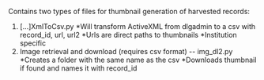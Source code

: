 Contains two types of files for thumbnail generation of harvested records:

1. [...]XmlToCsv.py
   *Will transform ActiveXML from dlgadmin to a csv with record_id, url, url2
   *Urls are direct paths to thumbnails
   *Institution specific
2. Image retrieval and download (requires csv format) -- img_dl2.py
   *Creates a folder with the same name as the csv
   *Downloads thumbnail if found and names it with record_id
